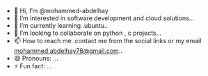 - 👋 Hi, I’m @mohammed-abdelhay
- 👀 I’m interested in software development and cloud solutions...
- 🌱 I’m currently learning .ubuntu..
- 💞️ I’m looking to collaborate on python , c projects...
- 📫 How to reach me .contact me from the social links or my email mohammed.abdelhay78@gmail.com..
- 😄 Pronouns: ...
- ⚡ Fun fact: ...

<!---
mohammed-abdelhay/mohammed-abdelhay is a ✨ special ✨ repository because its `README.md` (this file) appears on your GitHub profile.
You can click the Preview link to take a look at your changes.
--->
